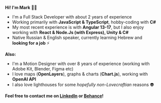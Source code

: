 __Hi! I'm Mark__ :man_technologist:

* I'm a Full Stack Developer with about 2 years of experience
* Working primarily with __JavaScript & TypeScript__, hobby-coding with __C#__ 
* My most recent experience is with __Angular 13-17__, but I also enjoy working with __React & Node.Js (with Express), Unity & C#__
* Native Russian & English speaker, currently learning Hebrew and __looking for a job__ ⚡

__Also:__
* I'm a Motion Designer with over 8 years of experience (working with Adobe Kit, Blender, Figma etc)
* I love maps (__OpenLayers__), graphs & charts (__Chart.js__), working with __OpenAI API__
* I also love lighthouses for some _hopefully non-Lovecraftian_ reasons 👽

__Feel free to contact me on <a href="https://www.linkedin.com/in/mark-andrew-jft/">LinkedIn</a> or <a href="https://www.behance.net/mark-andrew-jft">Behance</a>!__
